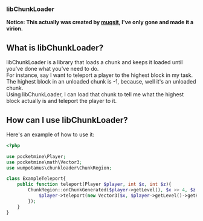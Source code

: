 ### libChunkLoader

**Notice: This actually was created by [muqsit](https://github.com/muqsit), I've only gone and made it a virion.**

## What is libChunkLoader?
libChunkLoader is a library that loads a chunk and keeps it loaded until you've done what you've need to do.<br>
For instance, say I want to teleport a player to the highest block in my task. The highest block in an unloaded chunk is -1, because, well it's an unloaded chunk.<br>
Using libChunkLoader, I can load that chunk to tell me what the highest block actually is and teleport the player to it.

## How can I use libChunkLoader?
Here's an example of how to use it:
```php
<?php

use pocketmine\Player;
use pocketmine\math\Vector3;
use wumpotamus\chunkloader\ChunkRegion;

class ExampleTeleport{
	public function teleport(Player $player, int $x, int $z){
        ChunkRegion::onChunkGenerated($player->getLevel(), $x >> 4, $z >> 4, function() use($player, $x, $z){
            $player->teleport(new Vector3($x, $player->getLevel()->getHighestBlockAt($x, $z), $z));
        });
    }
}
```